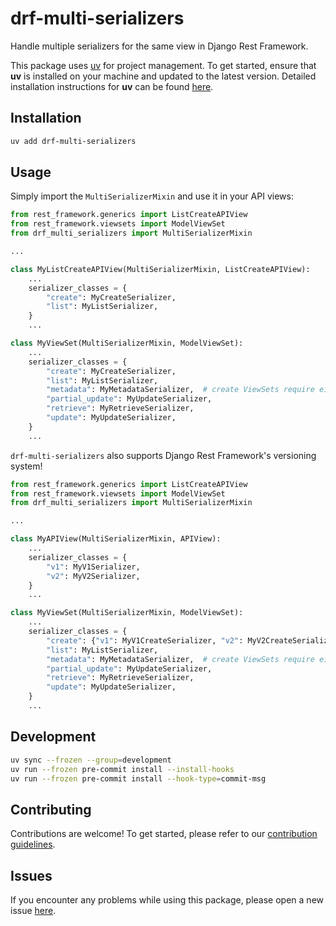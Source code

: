 # drf-multi-serializers

Handle multiple serializers for the same view in Django Rest Framework.

This package uses [uv](https://docs.astral.sh/uv/) for project management. To get started, ensure that **uv** is installed on your machine and updated to the latest version. Detailed installation instructions for **uv** can be found [here](https://docs.astral.sh/uv/getting-started/installation/).

## Installation

```bash
uv add drf-multi-serializers
```

## Usage

Simply import the `MultiSerializerMixin` and use it in your API views:

```python
from rest_framework.generics import ListCreateAPIView
from rest_framework.viewsets import ModelViewSet
from drf_multi_serializers import MultiSerializerMixin

...

class MyListCreateAPIView(MultiSerializerMixin, ListCreateAPIView):
    ...
    serializer_classes = {
        "create": MyCreateSerializer,
        "list": MyListSerializer,
    }
    ...

class MyViewSet(MultiSerializerMixin, ModelViewSet):
    ...
    serializer_classes = {
        "create": MyCreateSerializer,
        "list": MyListSerializer,
        "metadata": MyMetadataSerializer,  # create ViewSets require either serializer_class or metadata serializer for OPTION requests
        "partial_update": MyUpdateSerializer,
        "retrieve": MyRetrieveSerializer,
        "update": MyUpdateSerializer,
    }
    ...
```

`drf-multi-serializers` also supports Django Rest Framework's versioning system!

```python
from rest_framework.generics import ListCreateAPIView
from rest_framework.viewsets import ModelViewSet
from drf_multi_serializers import MultiSerializerMixin

...

class MyAPIView(MultiSerializerMixin, APIView):
    ...
    serializer_classes = {
        "v1": MyV1Serializer,
        "v2": MyV2Serializer,
    }
    ...

class MyViewSet(MultiSerializerMixin, ModelViewSet):
    ...
    serializer_classes = {
        "create": {"v1": MyV1CreateSerializer, "v2": MyV2CreateSerializer},
        "list": MyListSerializer,
        "metadata": MyMetadataSerializer,  # create ViewSets require either serializer_class or metadata serializer for OPTION requests
        "partial_update": MyUpdateSerializer,
        "retrieve": MyRetrieveSerializer,
        "update": MyUpdateSerializer,
    }
    ...
```

## Development

```bash
uv sync --frozen --group=development
uv run --frozen pre-commit install --install-hooks
uv run --frozen pre-commit install --hook-type=commit-msg
```

## Contributing

Contributions are welcome! To get started, please refer to our [contribution guidelines](https://github.com/stefanofusai/drf-multi-serializers/blob/main/CONTRIBUTING.md).

## Issues

If you encounter any problems while using this package, please open a new issue [here](https://github.com/stefanofusai/drf-multi-serializers/issues).
